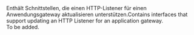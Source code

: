 <Namespace Name="Microsoft.Azure.Management.Network.Fluent.ApplicationGatewayListener.Update">
  <Docs>
    <summary><span data-ttu-id="39393-101">Enthält Schnittstellen, die einen HTTP-Listener für einen Anwendungsgateway aktualisieren unterstützen.</span><span class="sxs-lookup"><span data-stu-id="39393-101">Contains interfaces that support updating an HTTP Listener for an application gateway.</span></span></summary> 
    <remarks>To be added.</remarks>
  </Docs>
</Namespace>
